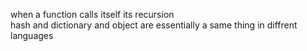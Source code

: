 when a function calls itself its recursion    
hash and dictionary and object are essentially a same thing in diffrent languages
